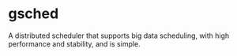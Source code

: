 # gsched
A distributed scheduler that supports big data scheduling, with high performance and stability, and is simple.
